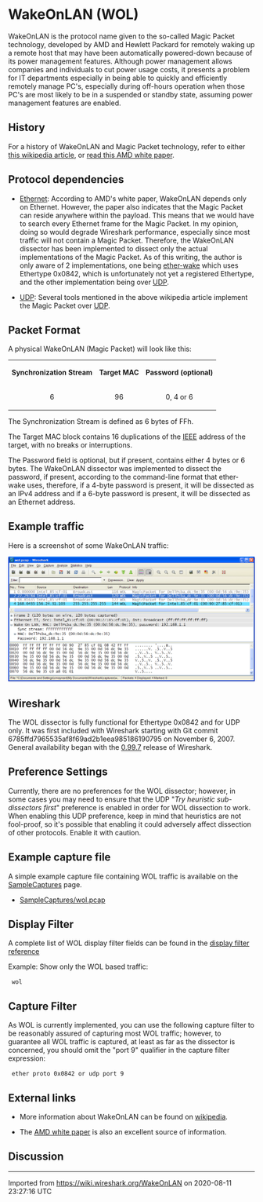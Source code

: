 # WakeOnLAN (WOL)

WakeOnLAN is the protocol name given to the so-called Magic Packet technology, developed by AMD and Hewlett Packard for remotely waking up a remote host that may have been automatically powered-down because of its power management features. Although power management allows companies and individuals to cut power usage costs, it presents a problem for IT departments especially in being able to quickly and efficiently remotely manage PC's, especially during off-hours operation when those PC's are most likely to be in a suspended or standby state, assuming power management features are enabled.

## History

For a history of WakeOnLAN and Magic Packet technology, refer to either [this wikipedia article](http://en.wikipedia.org/wiki/Wake-on-LAN), or [read this AMD white paper](http://support.amd.com/TechDocs/20213.pdf).

## Protocol dependencies

  - [Ethernet](/Ethernet): According to AMD's white paper, WakeOnLAN depends only on Ethernet. However, the paper also indicates that the Magic Packet can reside anywhere within the payload. This means that we would have to search every Ethernet frame for the Magic Packet. In my opinion, doing so would degrade Wireshark performance, especially since most traffic will not contain a Magic Packet. Therefore, the WakeOnLAN dissector has been implemented to dissect only the actual implementations of the Magic Packet. As of this writing, the author is only aware of 2 implementations, one being [ether-wake](http://linux.die.net/man/8/ether-wake) which uses Ethertype 0x0842, which is unfortunately not yet a registered Ethertype, and the other implementation being over [UDP](/UDP).

  - [UDP](/UDP): Several tools mentioned in the above wikipedia article implement the Magic Packet over [UDP](/UDP).

## Packet Format

A physical WakeOnLAN (Magic Packet) will look like this:

<div>

<table>
<tbody>
<tr class="odd">
<td style="text-align: center;"><p><strong>Synchronization Stream</strong></p></td>
<td style="text-align: center;"><p><strong>Target MAC</strong></p></td>
<td style="text-align: center;"><p><strong>Password (optional)</strong></p></td>
</tr>
<tr class="even">
<td style="text-align: center;"><p>6</p></td>
<td style="text-align: center;"><p>96</p></td>
<td style="text-align: center;"><p>0, 4 or 6</p></td>
</tr>
</tbody>
</table>

</div>

The Synchronization Stream is defined as 6 bytes of FFh.

The Target MAC block contains 16 duplications of the [IEEE](http://www.ieee.org/portal/site) address of the target, with no breaks or interruptions.

The Password field is optional, but if present, contains either 4 bytes or 6 bytes. The WakeOnLAN dissector was implemented to dissect the password, if present, according to the command-line format that ether-wake uses, therefore, if a 4-byte password is present, it will be dissected as an IPv4 address and if a 6-byte password is present, it will be dissected as an Ethernet address.

## Example traffic

Here is a screenshot of some WakeOnLAN traffic:

![wol.png](uploads/__moin_import__/attachments/WakeOnLAN/wol.png "wol.png")

## Wireshark

The WOL dissector is fully functional for Ethertype 0x0842 and for UDP only. It was first included with Wireshark starting with Git commit 6785ffd7965535af8f69ad2b1eea985186190795 on November 6, 2007. General availability began with the [0.99.7](http://www.wireshark.org/docs/relnotes/wireshark-0.99.7.html) release of Wireshark.

## Preference Settings

Currently, there are no preferences for the WOL dissector; however, in some cases you may need to ensure that the UDP "*Try heuristic sub-dissectors first*" preference is enabled in order for WOL dissection to work. When enabling this UDP preference, keep in mind that heuristics are not fool-proof, so it's possible that enabling it could adversely affect dissection of other protocols. Enable it with caution.

## Example capture file

A simple example capture file containing WOL traffic is available on the [SampleCaptures](/SampleCaptures) page.

  - [SampleCaptures/wol.pcap](uploads/__moin_import__/attachments/SampleCaptures/wol.pcap)

## Display Filter

A complete list of WOL display filter fields can be found in the [display filter reference](http://www.wireshark.org/docs/dfref/w/wol.html)

Example: Show only the WOL based traffic:

``` 
 wol
```

## Capture Filter

As WOL is currently implemented, you can use the following capture filter to be reasonably assured of capturing most WOL traffic; however, to guarantee all WOL traffic is captured, at least as far as the dissector is concerned, you should omit the "port 9" qualifier in the capture filter expression:

``` 
 ether proto 0x0842 or udp port 9
```

## External links

  - More information about WakeOnLAN can be found on [wikipedia](http://en.wikipedia.org/wiki/Wake-on-LAN).

  - The [AMD white paper](http://support.amd.com/TechDocs/20213.pdf) is also an excellent source of information.

## Discussion

---

Imported from https://wiki.wireshark.org/WakeOnLAN on 2020-08-11 23:27:16 UTC
